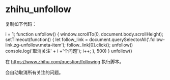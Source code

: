 # zhihu_unfollow

复制如下代码：

i = 1;
function unfollow() {
  window.scrollTo(0, document.body.scrollHeight);
  setTimeout(function() {
    let follow_link = document.querySelectorAll('.follow-link.zg-unfollow.meta-item');
    follow_link[0].click();
    unfollow()
    console.log('取消关注' + i +'个问题');
    i++;
  }, 500)
}
unfollow()


在 https://www.zhihu.com/question/following 执行脚本。

会自动取消所有关注的问题。
